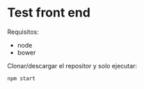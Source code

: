 # Test front end

Requisitos:


* node
* bower


Clonar/descargar el repositor y solo ejecutar:

`npm start
`